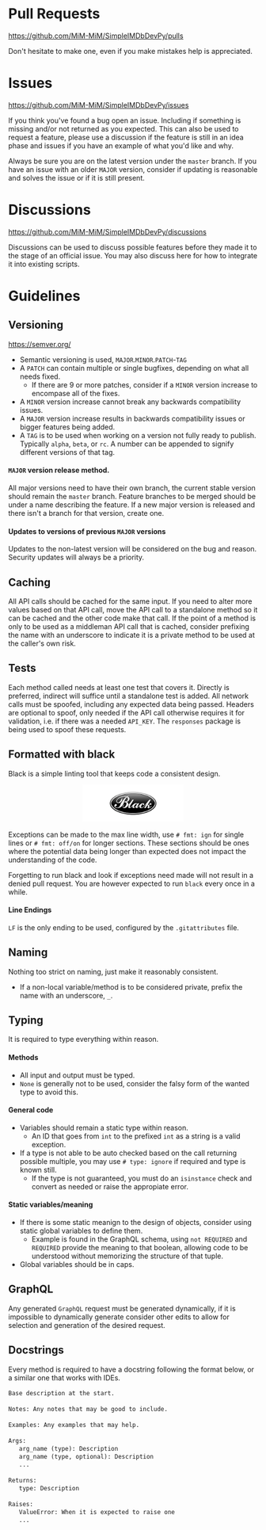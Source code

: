 # Pull Requests
https://github.com/MiM-MiM/SimpleIMDbDevPy/pulls

Don't hesitate to make one, even if you make mistakes help is appreciated.

# Issues
https://github.com/MiM-MiM/SimpleIMDbDevPy/issues

If you think you've found a bug open an issue. Including if something is missing and/or not returned as you expected. This can also be used to request a feature, please use a discussion if the feature is still in an idea phase and issues if you have an example of what you'd like and why.

Always be sure you are on the latest version under the `master` branch. If you have an issue with an older `MAJOR` version, consider if updating is reasonable and solves the issue or if it is still present.

# Discussions
https://github.com/MiM-MiM/SimpleIMDbDevPy/discussions

Discussions can be used to discuss possible features before they made it to the stage of an official issue. You may also discuss here for how to integrate it into existing scripts.

# Guidelines
## Versioning
https://semver.org/
- Semantic versioning is used, `MAJOR`.`MINOR`.`PATCH`-`TAG`
- A `PATCH` can contain multiple or single bugfixes, depending on what all needs fixed.
  - If there are 9 or more patches, consider if a `MINOR` version increase to encompase all of the fixes.
- A `MINOR` version increase cannot break any backwards compatibility issues.
- A `MAJOR` version increase results in backwards compatibility issues or bigger features being added.
- A `TAG` is to be used when working on a version not fully ready to publish. Typically `alpha`, `beta`, or `rc`. A number can be appended to signify different versions of that tag.

#### `MAJOR` version release method.
All major versions need to have their own branch, the current stable version should remain the `master` branch. Feature branches to be merged should be under a name describing the feature. If a new major version is released and there isn't a branch for that version, create one.

#### Updates to versions of previous `MAJOR` versions
Updates to the non-latest version will be considered on the bug and reason. Security updates will always be a priority.

## Caching
All API calls should be cached for the same input. If you need to alter more values based on that API call, move the API call to a standalone method so it can be cached and the other code make that call. If the point of a method is only to be used as a middleman API call that is cached, consider prefixing the name with an underscore to indicate it is a private method to be used at the caller's own risk.

## Tests
Each method called needs at least one test that covers it. Directly is preferred, indirect will suffice until a standalone test is added.
All network calls must be spoofed, including any expected data being passed. Headers are optional to spoof, only needed if the API call otherwise requires it for validation, i.e. if there was a needed `API_KEY`. The `responses` package is being used to spoof these requests.

## Formatted with black
Black is a simple linting tool that keeps code a consistent design.

<center><a href="https://black.readthedocs.io/en/stable/"><img src="images/black.webp" alt="Black: Any color you like" title="Black" height="75"/></a></center>

Exceptions can be made to the max line width, use `# fmt: ign` for single lines or `# fmt: off/on` for longer sections. These sections should be ones where the potential data being longer than expected does not impact the understanding of the code.

Forgetting to run black and look if exceptions need made will not result in a denied pull request. You are however expected to run `black` every once in a while.

#### Line Endings
`LF` is the only ending to be used, configured by the `.gitattributes` file.

## Naming
Nothing too strict on naming, just make it reasonably consistent.
- If a non-local variable/method is to be considered private, prefix the name with an underscore, `_`.

## Typing
It is required to type everything within reason.
#### Methods
- All input and output must be typed.
- `None` is generally not to be used, consider the falsy form of the wanted type to avoid this.

#### General code
- Variables should remain a static type within reason.
  - An ID that goes from `int` to the prefixed `int` as a string is a valid exception.
- If a type is not able to be auto checked based on the call returning possible multiple, you may use `# type: ignore` if required and type is known still.
  - If the type is not guaranteed, you must do an `isinstance` check and convert as needed or raise the appropiate error.

#### Static variables/meaning
- If there is some static meanign to the design of objects, consider using static global variables to define them.
  - Example is found in the GraphQL schema, using `not REQUIRED` and `REQUIRED` provide the meaning to that boolean, allowing code to be understood without memorizing the structure of that tuple.
- Global variables should be in caps.

## GraphQL
Any generated `GraphQL` request must be generated dynamically, if it is impossible to dynamically generate consider other edits to allow for selection and generation of the desired request.

## Docstrings
Every method is required to have a docstring following the format below, or a similar one that works with IDEs.
```
Base description at the start.

Notes: Any notes that may be good to include.

Examples: Any examples that may help.

Args:
   arg_name (type): Description
   arg_name (type, optional): Description
   ...

Returns:
   type: Description

Raises:
   ValueError: When it is expected to raise one
   ...
```
